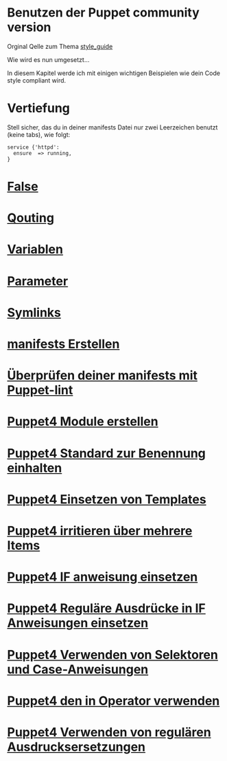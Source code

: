 # Benutzen der Puppet community version

Orginal Qelle zum Thema [style_guide](http://docs.puppetlabs.com/guides/style_guide.html)

Wie wird es nun umgesetzt...

In diesem Kapitel werde ich mit einigen wichtigen Beispielen wie dein Code style compliant wird.


# Vertiefung

Stell sicher, das du in deiner manifests Datei nur zwei Leerzeichen benutzt  (keine tabs), wie folgt:

```
service {'httpd':
  ensure  => running,
}
```

# [False](../puppet4-basics-false)

# [Qouting](../puppet4-basics-qouting)

# [Variablen](../puppet4-basics-variablen)

# [Parameter](../puppet4-basics-parameter)

# [Symlinks](../puppet4-basics-symlinks)

# [manifests Erstellen](../puppet4-basics-manitests)

# [Überprüfen deiner manifests mit Puppet-lint](../puppet4-basics-lint)

# [Puppet4 Module erstellen](puppet4-basics-modules)

# [Puppet4 Standard zur Benennung einhalten](../puppet4-standart-bezeichnung)

# [Puppet4 Einsetzen von Templates](../puppet4-templates)

# [Puppet4 irritieren über mehrere Items](../puppet4-basics-irritieren-multi-items)

# [Puppet4 IF anweisung einsetzen](../puppet4-if)

# [Puppet4 Reguläre Ausdrücke in IF Anweisungen einsetzen](../puppet4-if-regex)

# [Puppet4 Verwenden von Selektoren und Case-Anweisungen](../puppet-selektoren-case)

# [Puppet4 den in Operator verwenden](../puppet4-basics-in-operator)

# [Puppet4 Verwenden von regulären Ausdrucksersetzungen](../puppet4-basics-regex-substitutions)
